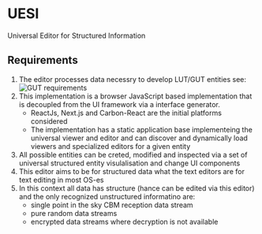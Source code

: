 # UESI
Universal Editor for Structured Information

## Requirements

1. The editor processes data necessry to develop LUT/GUT entities see: ![GUT requirements](https://github.com/romeolibm/GUT-Requirements)
2. This implementation is a browser JavaScript based implementation that is decoupled from the UI framework via a interface generator.
   * ReactJs, Next.js and Carbon-React are the initial platforms considered
   * The implementation has a static application base implementeing the universal viewer and editor and can discover and dynamically load viewers and specialized editors for a given entity 
4. All possible entities can be creted, modified and inspected via a set of universal structured entity visulalisation and change UI components
5. This editor aims to be for structured data what the text editors are for text editing in most OS-es
6. In this context all data has structure (hance can be edited via this editor) and the only recognized unstructured informatino are:
   * single point in the sky CBM reception data stream
   * pure random data streams
   * encrypted data streams where decryption is not available


